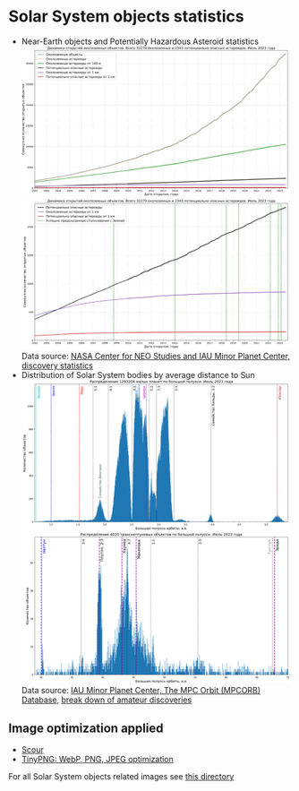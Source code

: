 # Solar System objects statistics

* Near-Earth objects and Potentially Hazardous Asteroid statistics
![NEOs and PHAs cumulative statistics](../../../plots/solarsystem/neo_pha_graph-2002.svg "NEOs and PHAs cumulative statistics")
![PHAs cumulative statistics with successfully predicted asteroid impacts](../../../plots/solarsystem/pha_graph_predicted_impacts-2002.svg "PHAs cumulative statistics with successfully predicted asteroid impacts")
Data source: [NASA Center for NEO Studies and IAU Minor Planet Center, discovery statistics](https://cneos.jpl.nasa.gov/stats/)
* Distribution of Solar System bodies by average distance to Sun
![Distribution of minor planets by semi-major axis between Venus and Jupiter](../../../plots/solarsystem/asteroids-hist-a0.7-5.4.png "Distribution of minor planets by semi-major axis between Venus and Jupiter (histogram of 8000 bins)")
![Distribution of minor planets by semi-major axis beyond Neptune](../../../plots/solarsystem/asteroids-hist-a29-70.png "Distribution of minor planets by semi-major axis beyond Neptune (histogram of 900 bins)")
Data source: [IAU Minor Planet Center, The MPC Orbit (MPCORB) Database](https://minorplanetcenter.net/iau/MPCORB.html),
[break down of amateur discoveries](https://minorplanetcenter.net/iau/special/AmateurDiscoveries.txt)

## Image optimization applied

* [Scour](https://github.com/scour-project/scour)
* [TinyPNG: WebP, PNG, JPEG optimization](https://tinypng.com/)

For all Solar System objects related images see [this directory](../../../plots/solarsystem/)
